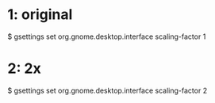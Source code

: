# 1: original
$ gsettings set org.gnome.desktop.interface scaling-factor 1
# 2: 2x
$ gsettings set org.gnome.desktop.interface scaling-factor 2
